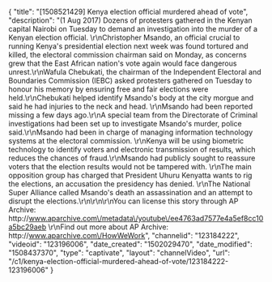 {
    "title": "[1508521429] Kenya election official murdered ahead of vote",
    "description": "(1 Aug 2017) Dozens of protesters gathered in the Kenyan capital Nairobi on Tuesday to demand an investigation into the murder of a Kenyan election official.  \r\nChristopher Msando, an official crucial to running Kenya's presidential election next week was found tortured and killed, the electoral commission chairman said on Monday, as concerns grew that the East African nation's vote again would face dangerous unrest.\r\nWafula Chebukati, the chairman of the Independent Electoral and Boundaries Commission (IEBC) asked protesters gathered on Tuesday to honour his memory by ensuring free and fair elections were held.\r\nChebukati helped identify Msando's body at the city morgue and said he had injuries to the neck and head. \r\nMsando had been reported missing a few days ago.\r\nA special team from the Directorate of Criminal investigations had been set up to investigate Msando's murder, police said.\r\nMsando had been in charge of managing information technology systems at the electoral commission. \r\nKenya will be using biometric technology to identify voters and electronic transmission of results, which reduces the chances of fraud.\r\nMsando had publicly sought to reassure voters that the election results would not be tampered with. \r\nThe main opposition group has charged that President Uhuru Kenyatta wants to rig the elections, an accusation the presidency has denied. \r\nThe National Super Alliance called Msando's death an assassination and an attempt to disrupt the elections.\r\n\r\n\r\nYou can license this story through AP Archive: http:\/\/www.aparchive.com\/metadata\/youtube\/ee4763ad7577e4a5ef8cc10a5bc29aeb \r\nFind out more about AP Archive: http:\/\/www.aparchive.com\/HowWeWork",
    "channelid": "123184222",
    "videoid": "123196006",
    "date_created": "1502029470",
    "date_modified": "1508437370",
    "type": "captivate",
    "layout": "channelVideo",
    "url": "\/c1\/kenya-election-official-murdered-ahead-of-vote\/123184222-123196006"
}